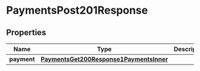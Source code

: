 

# PaymentsPost201Response


## Properties

| Name | Type | Description | Notes |
|------------ | ------------- | ------------- | -------------|
|**payment** | [**PaymentsGet200Response1PaymentsInner**](PaymentsGet200Response1PaymentsInner.md) |  |  |



